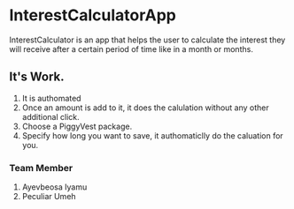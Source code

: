 # InterestCalculatorApp
InterestCalculator is an app that helps the user to calculate the interest they will receive after a certain period of time 
like in a month or months.


## It's Work.
1. It is authomated
2. Once an amount is add to it, it does the calulation without any other additional click.
3. Choose a PiggyVest package.
4. Specify how long you want to save, it authomaticlly do the caluation for you.

### Team Member

1. Ayevbeosa Iyamu
2. Peculiar Umeh
